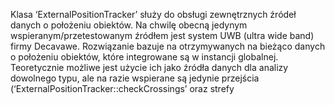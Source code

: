 Klasa ‘ExternalPositionTracker’ służy do obsługi zewnętrznych źródeł danych o położeniu obiektów. Na chwilę obecną jedynym wspieranym/przetestowanym źródłem jest system UWB (ultra wide band) firmy Decavawe. Rozwiązanie bazuje na otrzymywanych na bieżąco danych o położeniu obiektów, które integrowane są w instancji globalnej. Teoretycznie możliwe jest użycie ich jako źródła danych dla analizy dowolnego typu, ale na razie wspierane są jedynie przejścia (‘ExternalPositionTracker::checkCrossings’ oraz strefy
